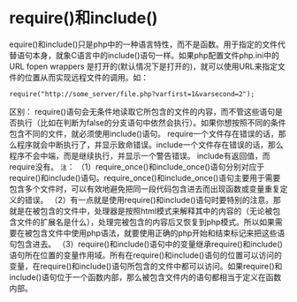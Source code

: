 # require()和include()

equire()和include()只是php中的一种语言特性，而不是函数。用于指定的文件代替语句本身，就象C语言中的include()语句一样。如果php配置文件php.ini中的URL fopen wrappers 是打开的(默认情况下是打开的)，就可以使用URL来指定文件的位置从而实现远程文件的调用。如：

	require("http://some_server/file.php?varfirst=1&varsecond=2"); 
区别：
require()语句会无条件地读取它所包含的文件的内容，而不管这些语句是否执行（比如在判断为false的分支语句中依然会执行）。如果你想按照不同的条件包含不同的文件，就必须使用include()语句。
require一个文件存在错误的话，那么程序就会中断执行了，并显示致命错误。include一个文件存在错误的话，那么程序不会中端，而是继续执行，并显示一个警告错误。
include有返回值，而require没有。
`注`：
（1）require_once()和include_once()语句分别对应于require()和include()语句。require_once()和include_once()语句主要用于需要包含多个文件时，可以有效地避免把同一段代码包含进去而出现函数或变量重复定义的错误。
（2）有一点就是使用require()和include()语句时要特别的注意。那就是在被包含的文件中，处理器是按照html模式来解释其中的内容的（无论被包含文件的扩展名是什么），处理完被包含的内容后又恢复到php模式。所以如果需要在被包含文件中使用php语法，就要使用正确的php开始和结束标记来把这些语句包含进去。 
（3）require()和include()语句中的变量继承require()和include()语句所在位置的变量作用域。所有在require()和include()语句的位置可以访问的变量，在require()和include()语句所包含的文件中都可以访问。如果require()和include()语句位于一个函数内部，那么被包含文件内的语句都相当于定义在函数内部。